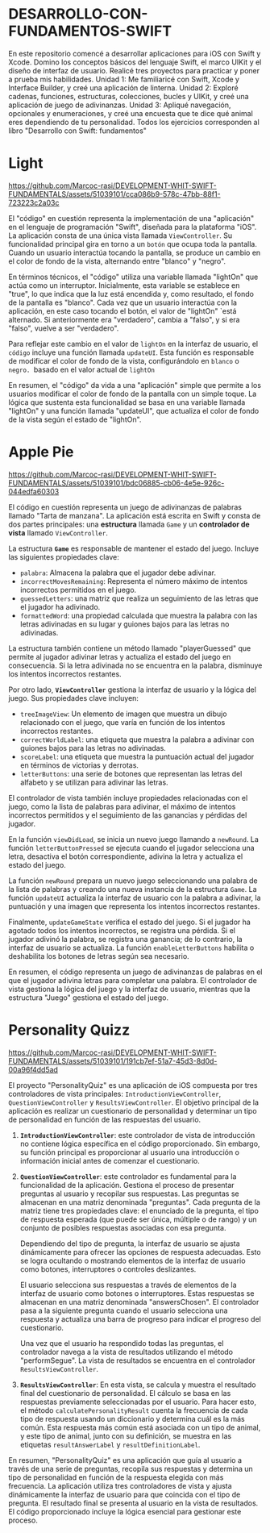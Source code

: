 # DESARROLLO-CON-FUNDAMENTOS-SWIFT

En este repositorio comencé a desarrollar aplicaciones para iOS con Swift y Xcode. Domino los conceptos básicos del lenguaje Swift, el marco UIKit y el diseño de interfaz de usuario. Realicé tres proyectos para practicar y poner a prueba mis habilidades. Unidad 1: Me familiaricé con Swift, Xcode y Interface Builder, y creé una aplicación de linterna. Unidad 2: Exploré cadenas, funciones, estructuras, colecciones, bucles y UIKit, y creé una aplicación de juego de adivinanzas. Unidad 3: Apliqué navegación, opcionales y enumeraciones, y creé una encuesta que te dice qué animal eres dependiendo de tu personalidad.
Todos los ejercicios corresponden al libro "Desarrollo con Swift: fundamentos"

# Light

https://github.com/Marcoc-rasi/DEVELOPMENT-WHIT-SWIFT-FUNDAMENTALS/assets/51039101/cca086b9-578c-47bb-88f1-723223c2a03c

El "código" en cuestión representa la implementación de una "aplicación" en el lenguaje de programación "Swift", diseñada para la plataforma "iOS". La aplicación consta de una única vista llamada `ViewController`. Su funcionalidad principal gira en torno a un `botón` que ocupa toda la pantalla. Cuando un usuario interactúa tocando la pantalla, se produce un cambio en el color de fondo de la vista, alternando entre "blanco" y "negro".

En términos técnicos, el "código" utiliza una variable llamada "lightOn" que actúa como un interruptor. Inicialmente, esta variable se establece en "true", lo que indica que la luz está encendida y, como resultado, el fondo de la pantalla es "blanco". Cada vez que un usuario interactúa con la aplicación, en este caso tocando el botón, el valor de "lightOn" `está alternado. Si anteriormente era "verdadero", cambia a "falso", y si era "falso", vuelve a ser "verdadero".

Para reflejar este cambio en el valor de `lightOn` en la interfaz de usuario, el `código` incluye una función llamada `updateUI`. Esta función es responsable de modificar el color de fondo de la vista, configurándolo en `blanco` o `negro. `basado en el valor actual de `lightOn`

En resumen, el "código" da vida a una "aplicación" simple que permite a los usuarios modificar el color de fondo de la pantalla con un simple toque. La lógica que sustenta esta funcionalidad se basa en una variable llamada "lightOn" y una función llamada "updateUI", que actualiza el color de fondo de la vista según el estado de "lightOn".

# Apple Pie

https://github.com/Marcoc-rasi/DEVELOPMENT-WHIT-SWIFT-FUNDAMENTALS/assets/51039101/bdc06885-cb06-4e5e-926c-044edfa60303

El código en cuestión representa un juego de adivinanzas de palabras llamado "Tarta de manzana". La aplicación está escrita en Swift y consta de dos partes principales: una **estructura** llamada `Game` y un **controlador de vista** llamado `ViewController`.

La estructura **`Game`** es responsable de mantener el estado del juego. Incluye las siguientes propiedades clave:

- `palabra`: Almacena la palabra que el jugador debe adivinar.
- `incorrectMovesRemaining`: Representa el número máximo de intentos incorrectos permitidos en el juego.
- `guessedLetters`: una matriz que realiza un seguimiento de las letras que el jugador ha adivinado.
- `formattedWord`: una propiedad calculada que muestra la palabra con las letras adivinadas en su lugar y guiones bajos para las letras no adivinadas.

La estructura también contiene un método llamado "playerGuessed" que permite al jugador adivinar letras y actualiza el estado del juego en consecuencia. Si la letra adivinada no se encuentra en la palabra, disminuye los intentos incorrectos restantes.

Por otro lado, **`ViewController`** gestiona la interfaz de usuario y la lógica del juego. Sus propiedades clave incluyen:

- `treeImageView`: Un elemento de imagen que muestra un dibujo relacionado con el juego, que varía en función de los intentos incorrectos restantes.
- `correctWorldLabel`: una etiqueta que muestra la palabra a adivinar con guiones bajos para las letras no adivinadas.
- `scoreLabel`: una etiqueta que muestra la puntuación actual del jugador en términos de victorias y derrotas.
- `letterButtons`: una serie de botones que representan las letras del alfabeto y se utilizan para adivinar las letras.

El controlador de vista también incluye propiedades relacionadas con el juego, como la lista de palabras para adivinar, el máximo de intentos incorrectos permitidos y el seguimiento de las ganancias y pérdidas del jugador.

En la función `viewDidLoad`, se inicia un nuevo juego llamando a `newRound`. La función `letterButtonPressed` se ejecuta cuando el jugador selecciona una letra, desactiva el botón correspondiente, adivina la letra y actualiza el estado del juego.

La función `newRound` prepara un nuevo juego seleccionando una palabra de la lista de palabras y creando una nueva instancia de la estructura `Game`. La función `updateUI` actualiza la interfaz de usuario con la palabra a adivinar, la puntuación y una imagen que representa los intentos incorrectos restantes.

Finalmente, `updateGameState` verifica el estado del juego. Si el jugador ha agotado todos los intentos incorrectos, se registra una pérdida. Si el jugador adivinó la palabra, se registra una ganancia; de lo contrario, la interfaz de usuario se actualiza. La función `enableLetterButtons` habilita o deshabilita los botones de letras según sea necesario.

En resumen, el código representa un juego de adivinanzas de palabras en el que el jugador adivina letras para completar una palabra. El controlador de vista gestiona la lógica del juego y la interfaz de usuario, mientras que la estructura "Juego" gestiona el estado del juego.



# Personality Quizz

https://github.com/Marcoc-rasi/DEVELOPMENT-WHIT-SWIFT-FUNDAMENTALS/assets/51039101/191cb7ef-51a7-45d3-8d0d-00a96f4dd5ad

El proyecto "PersonalityQuiz" es una aplicación de iOS compuesta por tres controladores de vista principales: `IntroductionViewController`, `QuestionViewController` y `ResultsViewController`. El objetivo principal de la aplicación es realizar un cuestionario de personalidad y determinar un tipo de personalidad en función de las respuestas del usuario.

1. **`IntroductionViewController`**: este controlador de vista de introducción no contiene lógica específica en el código proporcionado. Sin embargo, su función principal es proporcionar al usuario una introducción o información inicial antes de comenzar el cuestionario.

2. **`QuestionViewController`**: este controlador es fundamental para la funcionalidad de la aplicación. Gestiona el proceso de presentar preguntas al usuario y recopilar sus respuestas. Las preguntas se almacenan en una matriz denominada "preguntas". Cada pregunta de la matriz tiene tres propiedades clave: el enunciado de la pregunta, el tipo de respuesta esperada (que puede ser única, múltiple o de rango) y un conjunto de posibles respuestas asociadas con esa pregunta.

    Dependiendo del tipo de pregunta, la interfaz de usuario se ajusta dinámicamente para ofrecer las opciones de respuesta adecuadas. Esto se logra ocultando o mostrando elementos de la interfaz de usuario como botones, interruptores o controles deslizantes.

    El usuario selecciona sus respuestas a través de elementos de la interfaz de usuario como botones o interruptores. Estas respuestas se almacenan en una matriz denominada "answersChosen". El controlador pasa a la siguiente pregunta cuando el usuario selecciona una respuesta y actualiza una barra de progreso para indicar el progreso del cuestionario.

    Una vez que el usuario ha respondido todas las preguntas, el controlador navega a la vista de resultados utilizando el método "performSegue". La vista de resultados se encuentra en el controlador `ResultsViewController`.

3. **`ResultsViewController`**: En esta vista, se calcula y muestra el resultado final del cuestionario de personalidad. El cálculo se basa en las respuestas previamente seleccionadas por el usuario. Para hacer esto, el método `calculatePersonalityResult` cuenta la frecuencia de cada tipo de respuesta usando un diccionario y determina cuál es la más común. Esta respuesta más común está asociada con un tipo de animal, y este tipo de animal, junto con su definición, se muestra en las etiquetas `resultAnswerLabel` y `resultDefinitionLabel`.

En resumen, "PersonalityQuiz" es una aplicación que guía al usuario a través de una serie de preguntas, recopila sus respuestas y determina un tipo de personalidad en función de la respuesta elegida con más frecuencia. La aplicación utiliza tres controladores de vista y ajusta dinámicamente la interfaz de usuario para que coincida con el tipo de pregunta. El resultado final se presenta al usuario en la vista de resultados. El código proporcionado incluye la lógica esencial para gestionar este proceso.
